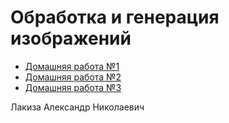 # Обработка и генерация изображений

- [Домашняя работа №1](https://github.com/alexlakiza/images-fiesta/tree/homework-1)
- [Домашняя работа №2]()
- [Домашняя работа №3]()

Лакиза Александр Николаевич